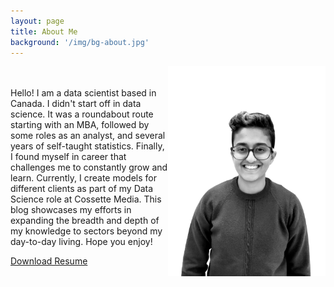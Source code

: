 ```yaml
---
layout: page
title: About Me
background: '/img/bg-about.jpg'
---
```

<img src="/img/bw_about_me.jpg" width = "50% " style="float: right;"> <br><br>
Hello! I am a data scientist based in Canada. I didn't start off in data science. It was a roundabout route starting with an MBA, followed by some roles as an analyst, and several years of self-taught statistics. Finally, I found myself in career that challenges me to constantly grow and learn. Currently, I create models for different clients as part of my Data Science role at Cossette Media. This blog showcases my efforts in expanding the breadth and depth of my knowledge to sectors beyond my day-to-day living. Hope you enjoy! 

[Download Resume](https://nupur2308.github.io/assets/NUPUR_GOKHALE_Apr_Resume_New.pdf)